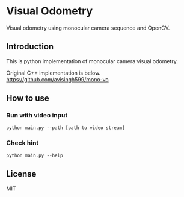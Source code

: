 # Visual Odometry
Visual odometry using monocular camera sequence and OpenCV.

## Introduction
This is python implementation of monocular camera visual odometry.  

Original C++ implementation is below.  
https://github.com/avisingh599/mono-vo



## How to use
### Run with video input
```
python main.py --path [path to video stream]
```

### Check hint
```
python main.py --help
```



## License
MIT
